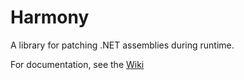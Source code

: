 # Harmony
A library for patching .NET assemblies during runtime.

For documentation, see the [Wiki](../../wiki)

